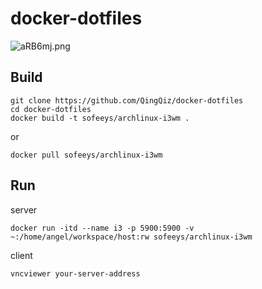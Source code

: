# docker-dotfiles

![aRB6mj.png](https://s1.ax1x.com/2020/08/07/aRB6mj.png)

## Build

```shell
git clone https://github.com/QingQiz/docker-dotfiles
cd docker-dotfiles
docker build -t sofeeys/archlinux-i3wm .
```

or

```shell
docker pull sofeeys/archlinux-i3wm
```

## Run

server

```shell
docker run -itd --name i3 -p 5900:5900 -v ~:/home/angel/workspace/host:rw sofeeys/archlinux-i3wm
```

client

```shell
vncviewer your-server-address
```

